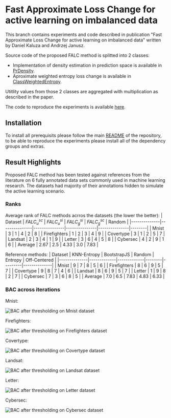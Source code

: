 # Fast Approximate Loss Change for active learning on imbalanced data


This branch contains experiments and code described in publication
"Fast Approximate Loss Change for active learning on imbalanced data"
written by Daniel Kaluza and Andrzej Janusz.

Source code of the proposed FALC method is splitted into 2 classes:
* Implementation of density estimation in prediction space is available in [PrDensity](/al/sampling/repr/pr_density.py#L17).
* Aproximate weighted entropy loss change is available in [ClassWeightedEntropy](/al/sampling/uncert/classification/prior.py#L60).

Utitlity values from those 2 classes are aggregated with multiplication as described in the paper.

The code to reproduce the experiments is available [here](classification_experiments.ipynb).

## Installation

To install all prerequisits please follow the main [README](/README.md) of the repository, to be able to reproduce the experiments please install all of the dependency groups and extras.

## Result Highlights

Proposed FALC method has been tested against references from the literature on 6 fully annotated data sets commonly used in machine learning research. The datasets had majority of their annotations hidden to simulate the active learning scenario.

### Ranks
Average rank of FALC methods acrros the datasets (the lower the better):
| Dataset      | $FALC^{sc}_u$ | $FALC^{si}_u$ | $FALC^{si}_g$ | $FALC^{sc}_g$ | Random |
|--------------|---------------|---------------|---------------|---------------|--------|
| Mnist        | 3             | 1             | 4             | 2             | 8      |
| Firefighters | 1             | 2             | 3             | 4             | 9      |
| Covertype    | 3             | 1             | 2             | 5             | 7      |
| Landsat      | 2             | 3             | 4             | 1             | 9      |
| Letter       | 3             | 6             | 4             | 5             | 8      |
| Cybersec     | 4             | 2             | 9             | 1             | 6      |
| Average      | 2.67          | 2.5           | 4.33          | 3.0           | 7.83   |

Reference methods:
| Dataset      | KNN-Entropy | BootstrapJS | Random | Entropy | Off-Centered |
|--------------|-------------|-------------|--------|---------|--------------|
| Mnist        | 9           | 7           | 8      | 5       | 6            |
| Firefighters | 8           | 6           | 9      | 5       | 7            |
| Covertype    | 9           | 8           | 7      | 4       | 6            |
| Landsat      | 8           | 6           | 9      | 5       | 7            |
| Letter       | 1           | 9           | 8      | 2       | 7            |
| Cybersec     | 7           | 3           | 6      | 8       | 5            |
| Average      | 7.0         | 6.5         | 7.83   | 4.83    | 6.33         |


### BAC across iterations

Mnist:

![BAC after thresholding on Mnist dataset][mnist_bac]

[mnist_bac]: images/BAC_from_predict_mnist_final.png "BAC across iterations after thresholding on Mnist dataset"

Firefighters:

![BAC after thresholding on Firefighters dataset][firefighters_bac]

[firefighters_bac]: images/BAC_from_predict_firefighters_final.png "BAC across iterations after thresholding on Firefighters dataset"

Covertype:

![BAC after thresholding on Covertype dataset][covertype_bac]

[covertype_bac]: images/BAC_from_predict_covertype_final.png "BAC across iterations after thresholding on Covertype dataset"

Landsat:

![BAC after thresholding on Landsat dataset][landsat_bac]

[landsat_bac]: images/BAC_from_predict_satimage_final.png "BAC across iterations after thresholding on Landsat dataset"

Letter:

![BAC after thresholding on Letter dataset][letter_bac]

[letter_bac]: images/BAC_from_predict_letter_final.png "BAC across iterations after thresholding on Letter dataset"


Cybersec:

![BAC after thresholding on Cybersec dataset][cybersec_bac]

[cybersec_bac]: images/BAC_from_predict_sod_final.png "BAC across iterations after thresholding on Cybersec dataset"